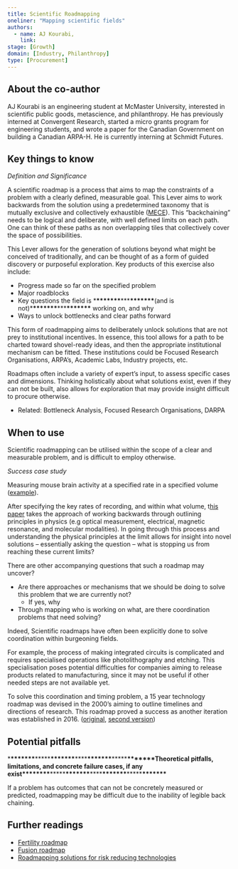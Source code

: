 ```yaml
---
title: Scientific Roadmapping
oneliner: "Mapping scientific fields"
authors:
  - name: AJ Kourabi,
    link:
stage: [Growth]
domain: [Industry, Philanthropy]
type: [Procurement]
---
```


## About the co-author

AJ Kourabi is an engineering student at McMaster University, interested in scientific public goods, metascience, and philanthropy. He has previously interned at Convergent Research, started a micro grants program for engineering students, and wrote a paper for the Canadian Government on building a Canadian ARPA-H. He is currently interning at Schmidt Futures.

## Key things to know

_Definition and Significance_

A scientific roadmap is a process that aims to map the constraints of a problem with a clearly defined, measurable goal. This Lever aims to work backwards from the solution using a predetermined taxonomy that is mutually exclusive and collectively exhaustible ([MECE](https://en.wikipedia.org/wiki/MECE_principle)). This “backchaining” needs to be logical and deliberate, with well defined limits on each path. One can think of these paths as non overlapping tiles that collectively cover the space of possibilities.

This Lever allows for the generation of solutions beyond what might be conceived of traditionally, and can be thought of as a form of guided discovery or purposeful exploration. Key products of this exercise also include:

- Progress made so far on the specified problem
- Major roadblocks
- Key questions the field is \***\*\*\*\*\*\*\***\*\*\***\*\*\*\*\*\*\***(and is not)\***\*\*\*\*\*\*\***\*\*\***\*\*\*\*\*\*\*** working on, and why
- Ways to unlock bottlenecks and clear paths forward

This form of roadmapping aims to deliberately unlock solutions that are not prey to institutional incentives. In essence, this tool allows for a path to be charted toward shovel-ready ideas, and then the appropriate institutional mechanism can be fitted. These institutions could be Focused Research Organisations, ARPA’s, Academic Labs, Industry projects, etc.

Roadmaps often include a variety of expert’s input, to assess specific cases and dimensions. Thinking holistically about what solutions exist, even if they can not be built, also allows for exploration that may provide insight difficult to procure otherwise.

- Related: Bottleneck Analysis, Focused Research Organisations, DARPA

## When to use

Scientific roadmapping can be utilised within the scope of a clear and measurable problem, and is difficult to employ otherwise.

_Success case study_

Measuring mouse brain activity at a specified rate in a specified volume ([example](Scientific%20Roadmapping%206a2b9c340a9445fdb50ac3d6a20ff125.md)).

After specifying the key rates of recording, and within what volume, t[his paper](https://www.frontiersin.org/articles/10.3389/fncom.2013.00137/full) takes the approach of working backwards through outlining principles in physics (e.g optical measurement, electrical, magnetic resonance, and molecular modalities). In going through this process and understanding the physical principles at the limit allows for insight into novel solutions – essentially asking the question – what is stopping us from reaching these current limits?

There are other accompanying questions that such a roadmap may uncover?

- Are there approaches or mechanisms that we should be doing to solve this problem that we are currently not?
  - If yes, why
- Through mapping who is working on what, are there coordination problems that need solving?

Indeed, Scientific roadmaps have often been explicitly done to solve coordination within burgeoning fields.

For example, the process of making integrated circuits is complicated and requires specialised operations like photolithography and etching. This specialisation poses potential difficulties for companies aiming to release products related to manufacturing, since it may not be useful if other needed steps are not available yet.

To solve this coordination and timing problem, a 15 year technology roadmap was devised in the 2000’s aiming to outline timelines and directions of research. This roadmap proved a success as another iteration was established in 2016. ([original](https://en.wikipedia.org/wiki/International_Technology_Roadmap_for_Semiconductors), [second version](https://en.wikipedia.org/wiki/International_Roadmap_for_Devices_and_Systems))

## Potential pitfalls

\***\*\*\*\*\*\*\***\*\*\*\*\***\*\*\*\*\*\*\***\*\*\*\***\*\*\*\*\*\*\***\*\*\*\*\***\*\*\*\*\*\*\***Theoretical pitfalls, limitations, and concrete failure cases, if any exist\***\*\*\*\*\*\*\***\*\*\*\*\***\*\*\*\*\*\*\***\*\*\*\***\*\*\*\*\*\*\***\*\*\*\*\***\*\*\*\*\*\*\***

If a problem has outcomes that can not be concretely measured or predicted, roadmapping may be difficult due to the inability of legible back chaining.

## Further readings

- [Fertility roadmap](https://docs.google.com/document/d/e/2PACX-1vT1hgf95phUa4e1nqf2VTfjFmUeSBwb7mihE86cU6bE1EI-EZteWm6UmeC18PJSs3Laog4rP7qKtT1j/pub#h.r18hpvw2jn1e)
- [Fusion roadmap](Scientific%20Roadmapping%206a2b9c340a9445fdb50ac3d6a20ff125.md)
- [Roadmapping solutions for risk reducing technologies](https://www.ajkourabi.com/writings/what-is-differential-technological-development#h.lnaiz1urrk7l)
